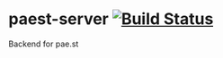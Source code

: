paest-server [![Build Status](https://travis-ci.org/paest/paest-server.png)](https://travis-ci.org/paest/paest-server)
============

Backend for pae.st
